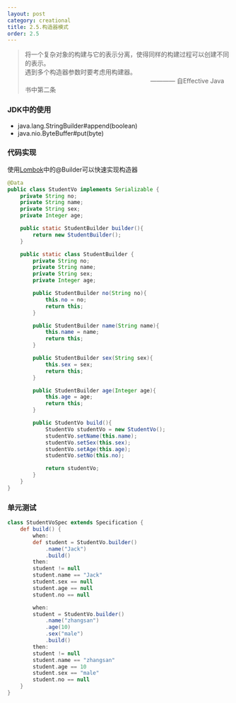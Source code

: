 ```yaml
---
layout: post
category: creational
title: 2.5.构造器模式
order: 2.5
---
```


> 将一个复杂对象的构建与它的表示分离，使得同样的构建过程可以创建不同的表示。  
> 遇到多个构造器参数时要考虑用构建器。  
> &emsp;&emsp;&emsp;&emsp;&emsp;&emsp;&emsp;&emsp;&emsp;&emsp;
> &emsp;&emsp;&emsp;&emsp;&emsp;&emsp;&emsp;&emsp;&emsp;&emsp;———— 自Effective Java书中第二条

### JDK中的使用
- java.lang.StringBuilder#append(boolean)
- java.nio.ByteBuffer#put(byte)

### 代码实现
使用[Lombok](http://www.projectlombok.org/)中的@Builder可以快速实现构造器  
```java
@Data
public class StudentVo implements Serializable {
    private String no;
    private String name;
    private String sex;
    private Integer age;

    public static StudentBuilder builder(){
        return new StudentBuilder();
    }

    public static class StudentBuilder {
        private String no;
        private String name;
        private String sex;
        private Integer age;

        public StudentBuilder no(String no){
            this.no = no;
            return this;
        }

        public StudentBuilder name(String name){
            this.name = name;
            return this;
        }

        public StudentBuilder sex(String sex){
            this.sex = sex;
            return this;
        }

        public StudentBuilder age(Integer age){
            this.age = age;
            return this;
        }

        public StudentVo build(){
            StudentVo studentVo = new StudentVo();
            studentVo.setName(this.name);
            studentVo.setSex(this.sex);
            studentVo.setAge(this.age);
            studentVo.setNo(this.no);

            return studentVo;
        }
    }
}
```

### 单元测试
```groovy
class StudentVoSpec extends Specification {
    def build() {
        when:
        def student = StudentVo.builder()
            .name("Jack")
            .build()
        then:
        student != null
        student.name == "Jack"
        student.sex == null
        student.age == null
        student.no == null

        when:
        student = StudentVo.builder()
            .name("zhangsan")
            .age(10)
            .sex("male")
            .build()
        then:
        student != null
        student.name == "zhangsan"
        student.age == 10
        student.sex == "male"
        student.no == null
    }
}
```
